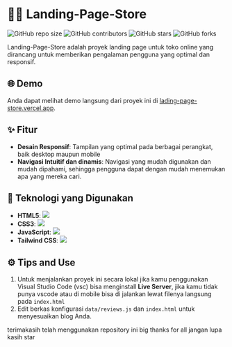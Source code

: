 # 👨‍💻 Landing-Page-Store

![GitHub repo size](https://img.shields.io/github/repo-size/Piahn/Lading-Page-Store)
![GitHub contributors](https://img.shields.io/github/contributors/Piahn/Lading-Page-Store)
![GitHub stars](https://img.shields.io/github/stars/Piahn/Lading-Page-Store?style=social)
![GitHub forks](https://img.shields.io/github/forks/Piahn/Lading-Page-Store?style=social)

Landing-Page-Store adalah proyek landing page untuk toko online yang dirancang untuk memberikan pengalaman pengguna yang optimal dan responsif.

## 🌐 Demo

Anda dapat melihat demo langsung dari proyek ini di [lading-page-store.vercel.app](https://lading-page-store.vercel.app).

## ✨ Fitur

- **Desain Responsif**: Tampilan yang optimal pada berbagai perangkat, baik desktop maupun mobile
- **Navigasi Intuitif dan dinamis**: Navigasi yang mudah digunakan dan mudah dipahami, sehingga pengguna dapat dengan mudah menemukan apa yang mereka cari.

## 🚀 Teknologi yang Digunakan

- **HTML5**: <img src="https://img.shields.io/badge/html5%20-%23E34F26.svg?&style=for-the-badge&logo=html5&logoColor=white"/>
- **CSS3**: <img src="https://img.shields.io/badge/css3%20-%231572B6.svg?&style=for-the-badge&logo=css3&logoColor=white"/>
- **JavaScript**: <img src="https://img.shields.io/badge/javascript%20-%23323330.svg?&style=for-the-badge&logo=javascript&logoColor=gold"/>
- **Tailwind CSS**: <img src="https://img.shields.io/badge/Tailwind%20CSS-%23ffffff.svg?style=for-the-badge&logo=tailwind-css&logoColor=blue"/>

## ⚙️ Tips and Use

1. Untuk menjalankan proyek ini secara lokal jika kamu penggunakan Visual Studio Code (vsc) bisa menginstall **Live Server**, jika kamu tidak punya vscode atau di mobile bisa di jalankan lewat filenya langsung pada `index.html`
2. Edit berkas konfigurasi `data/reviews.js` dan `index.html` untuk menyesuaikan blog Anda.

terimakasih telah menggunakan repository ini big thanks for all jangan lupa kasih star
